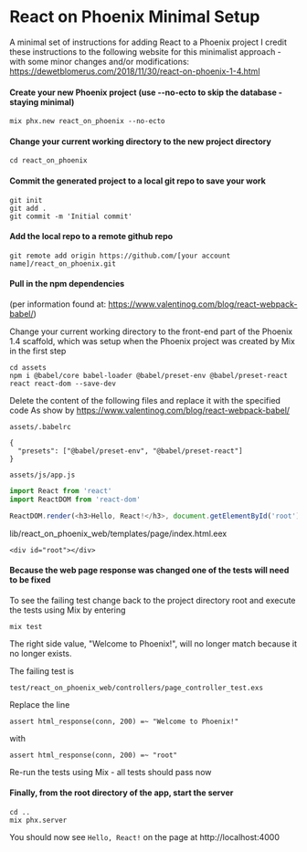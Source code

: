 # React on Phoenix Minimal Setup

A minimal set of instructions for adding React to a Phoenix project
I credit these instructions to the following website for this minimalist approach - with some minor changes and/or modifications:
https://dewetblomerus.com/2018/11/30/react-on-phoenix-1-4.html

#### Create your new Phoenix project (use --no-ecto to skip the database - staying minimal)
```
mix phx.new react_on_phoenix --no-ecto
```
#### Change your current working directory to the new project directory
```
cd react_on_phoenix
```
#### Commit the generated project to a local git repo to save your work
```
git init
git add .
git commit -m 'Initial commit'
```
#### Add the local repo to a remote github repo
```
git remote add origin https://github.com/[your account name]/react_on_phoenix.git
```
#### Pull in the npm dependencies
(per information found at: https://www.valentinog.com/blog/react-webpack-babel/)

Change your current working directory to the front-end part of the Phoenix 1.4 scaffold, which was setup when the Phoenix project was created by Mix in the first step
```
cd assets 
npm i @babel/core babel-loader @babel/preset-env @babel/preset-react react react-dom --save-dev
```
Delete the content of the following files and replace it with the specified code
As show by https://www.valentinog.com/blog/react-webpack-babel/

```
assets/.babelrc
```
```
{
  "presets": ["@babel/preset-env", "@babel/preset-react"]
}
```
```
assets/js/app.js
```
```javascript
import React from 'react'
import ReactDOM from 'react-dom'

ReactDOM.render(<h3>Hello, React!</h3>, document.getElementById('root'))
```
lib/react_on_phoenix_web/templates/page/index.html.eex
```
<div id="root"></div>
```
#### Because the web page response was changed one of the tests will need to be fixed

To see the failing test change back to the project directory root and execute the tests using Mix by entering
```
mix test
```
The right side value, "Welcome to Phoenix!", will no longer match because it no longer exists.

The failing test is
```
test/react_on_phoenix_web/controllers/page_controller_test.exs
```
Replace the line 
```
assert html_response(conn, 200) =~ "Welcome to Phoenix!"
```
with
```
assert html_response(conn, 200) =~ "root"
```
Re-run the tests using Mix - all tests should pass now

#### Finally, from the root directory of the app, start the server
```
cd ..
mix phx.server
```
You should now see ```Hello, React!``` on the page at http://localhost:4000
